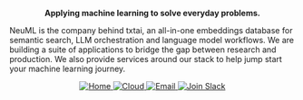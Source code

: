 <p align="center">
<b>Applying machine learning to solve everyday problems.</b>
</p>

<p>
NeuML is the company behind txtai, an all-in-one embeddings database for semantic search, LLM orchestration and language model workflows. We are building a suite of applications to bridge the gap between research and production. We also provide services around our stack to help jump start your machine learning journey.
</p>

<p align="center">
    <a href="https://neuml.com">
        <img src="https://img.shields.io/badge/neuml-.com-blue" alt="Home"/>
    </a>
    <a href="https://txtai.cloud">
        <img src="https://img.shields.io/badge/cloud-preview-success" alt="Cloud"/>
    </a>
    <a href="mailto:info@neuml.com">
        <img src="https://img.shields.io/badge/email-contact-blue" alt="Email">
    </a>
    <a href="https://join.slack.com/t/txtai/shared_invite/zt-1cagya4yf-DQeuZbd~aMwH5pckBU4vPg">
        <img src="https://img.shields.io/badge/slack-join-success?style=flat&logo=slack&logocolor=white" alt="Join Slack"/>
    </a>
</p>
